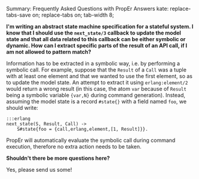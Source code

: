 Summary: Frequently Asked Questions with PropEr Answers
kate: replace-tabs-save on; replace-tabs on; tab-width 8;

**I'm writing an abstract state machine specification for a stateful system.
I know that I should use the `next_state/3` callback to update the model
state and that all data related to this callback can be either symbolic or
dynamic. How can I extract specific parts of the result of an API call, if
I am not allowed to pattern match?**

Information has to be extracted in a symbolic way, i.e. by performing a symbolic
call. For example, suppose that the `Result` of a `Call` was a tuple with at
least one element and that we wanted to use the first element, so as to update
the model state. An attempt to extract it using `erlang:element/2` would return
a wrong result (in this case, the atom `var` because of `Result` being a
symbolic variable `{var,N}` during command generation).
Instead, assuming the model state is a record `#state{}` with a field named
`foo`, we should write:

    :::erlang
    next_state(S, Result, Call) ->
        S#state{foo = {call,erlang,element,[1, Result]}}.

PropEr will automatically evaluate the symbolic call during command
execution, therefore no extra action needs to be taken.

**Shouldn't there be more questions here?**

Yes, please send us some!
